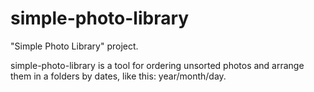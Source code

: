 # simple-photo-library

"Simple Photo Library" project.

simple-photo-library is a tool for ordering unsorted photos and arrange them in a folders by dates, like this:
year/month/day.


